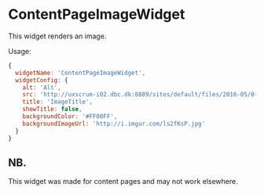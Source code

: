# ContentPageImageWidget

This widget renders an image.

Usage: 
```javascript
{
  widgetName: 'ContentPageImageWidget',
  widgetConfig: {
    alt: 'Alt',
    src: 'http://uxscrum-i02.dbc.dk:8889/sites/default/files/2016-05/0-moonwalking-stormtrooper-1366x768-digital-art-wallpaper.jpg',
    title: 'ImageTitle',
    showTitle: false,
    backgroundColor: '#FF00FF',
    backgroundImageUrl: 'http://i.imgur.com/ls2fKsP.jpg'
  }
}
```

## NB.
This widget was made for content pages and may not work elsewhere.
